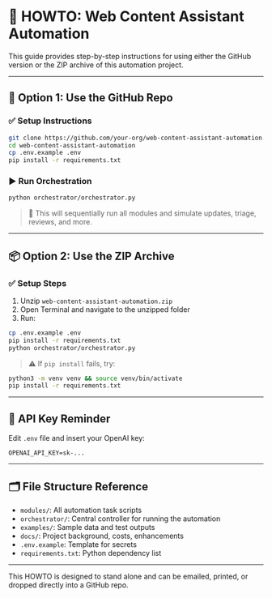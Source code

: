 # 🧭 HOWTO: Web Content Assistant Automation

This guide provides step-by-step instructions for using either the GitHub version or the ZIP archive of this automation project.

---

## 🧱 Option 1: Use the GitHub Repo

### ✅ Setup Instructions

```bash
git clone https://github.com/your-org/web-content-assistant-automation.git
cd web-content-assistant-automation
cp .env.example .env
pip install -r requirements.txt
```

### ▶️ Run Orchestration

```bash
python orchestrator/orchestrator.py
```

> 📌 This will sequentially run all modules and simulate updates, triage, reviews, and more.

---

## 📦 Option 2: Use the ZIP Archive

### ✅ Setup Steps

1. Unzip `web-content-assistant-automation.zip`
2. Open Terminal and navigate to the unzipped folder
3. Run:

```bash
cp .env.example .env
pip install -r requirements.txt
python orchestrator/orchestrator.py
```

> ⚠️ If `pip install` fails, try:

```bash
python3 -m venv venv && source venv/bin/activate
pip install -r requirements.txt
```

---

## 🔑 API Key Reminder

Edit `.env` file and insert your OpenAI key:
```env
OPENAI_API_KEY=sk-...
```

---

## 🗂️ File Structure Reference

- `modules/`: All automation task scripts
- `orchestrator/`: Central controller for running the automation
- `examples/`: Sample data and test outputs
- `docs/`: Project background, costs, enhancements
- `.env.example`: Template for secrets
- `requirements.txt`: Python dependency list

---

This HOWTO is designed to stand alone and can be emailed, printed, or dropped directly into a GitHub repo.
